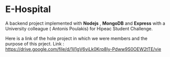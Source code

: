 # E-Hospital
A backend project implemented with **Nodejs** , **MongoDB** and **Express** with a University colleague ( Antonis Poulakis) for Hipeac Student Challenge.

Here is a link of the hole project in which we were members and the purpose of this prject.
Link : https://drive.google.com/file/d/1jl1gV6yiLk0Krp8ly-Pdww9S0OEW2tTE/vie
